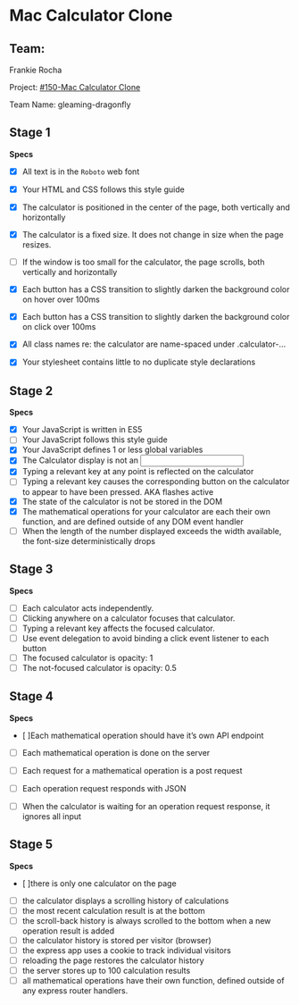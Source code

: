 #  Mac Calculator Clone
## Team:

Frankie Rocha

Project: [#150-Mac Calculator Clone](http://jsdev.learnersguild.org/goals/150-Mac_Calculator_Clone.html)

Team Name: gleaming-dragonfly

## Stage 1

**Specs**

 - [x] All text is in the `Roboto` web font
 - [x]  Your HTML and CSS follows this style guide
 - [x]  The calculator is positioned in the center of the page, both vertically and horizontally
 - [x]  The calculator is a fixed size. It does not change in size when the page resizes.
 - [ ]  If the window is too small for the calculator, the page scrolls, both vertically and horizontally
 - [x]  Each button has a CSS transition to slightly darken the background color on hover over 100ms
 - [x]  Each button has a CSS transition to slightly darken the background color on click over 100ms
 - [x]  All class names re: the calculator are name-spaced under .calculator-…
 - [x]  Your stylesheet contains little to no duplicate style declarations


## Stage 2

**Specs**

- [x] Your JavaScript is written in ES5
- [ ] Your JavaScript follows this style guide
- [x] Your JavaScript defines 1 or less global variables
- [x] The Calculator display is not an <input>
- [x] Typing a relevant key at any point is reflected on the calculator
- [ ] Typing a relevant key causes the corresponding button on the calculator to appear to have been pressed. AKA flashes active
- [x] The state of the calculator is not be stored in the DOM
- [x] The mathematical operations for your calculator are each their own function, and are defined outside of any DOM event handler
- [ ] When the length of the number displayed exceeds the width available, the font-size deterministically drops

## Stage 3
**Specs**

- [ ] Each calculator acts independently.
- [ ] Clicking anywhere on a calculator focuses that calculator.
- [ ] Typing a relevant key affects the focused calculator.
- [ ] Use event delegation to avoid binding a click event listener to each button
- [ ] The focused calculator is opacity: 1
- [ ] The not-focused calculator is opacity: 0.5

## Stage 4
**Specs**
- [ ]Each mathematical operation should have it’s own API endpoint
- [ ] Each mathematical operation is done on the server
- [ ] Each request for a mathematical operation is a post request
- [ ] Each operation request responds with JSON
- [ ] When the calculator is waiting for an operation request response, it ignores all input


## Stage 5
**Specs**
- [ ]there is only one calculator on the page
- [ ] the calculator displays a scrolling history of calculations
- [ ] the most recent calculation result is at the bottom
- [ ] the scroll-back history is always scrolled to the bottom when a new operation result is added
- [ ] the calculator history is stored per visitor (browser)
- [ ] the express app uses a cookie to track individual visitors
- [ ] reloading the page restores the calculator history
- [ ] the server stores up to 100 calculation results
- [ ] all mathematical operations have their own function, defined outside of any express router handlers.
